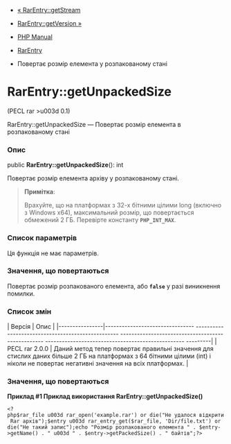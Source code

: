 - [« RarEntry::getStream](rarentry.getstream.md)
- [RarEntry::getVersion »](rarentry.getversion.md)

- [PHP Manual](index.md)
- [RarEntry](class.rarentry.md)
- Повертає розмір елемента у розпакованому стані

# RarEntry::getUnpackedSize

(PECL rar \>u003d 0.1)

RarEntry::getUnpackedSize — Повертає розмір елемента в розпакованому
стані

### Опис

public **RarEntry::getUnpackedSize**(): int

Повертає розмір елемента архіву у розпакованому стані.

> **Примітка**:
>
> Врахуйте, що на платформах з 32-х бітними цілими long (включно з Windows
> x64), максимальний розмір, що повертається обмежений 2 ГБ. Перевірте
> константу **`PHP_INT_MAX`**.

### Список параметрів

Ця функція не має параметрів.

### Значення, що повертаються

Повертає розмір розпакованого елемента, або **`false`** у разі
виникнення помилки.

### Список змін

| Версія | Опис |
|----------------|-------------------------------- -------------------------------------------------- -------------------------------------------------- -------------------------------------------------- ---------|
| PECL rar 2.0.0 | Даний метод тепер повертає правильні значення для стислих даних більше 2 ГБ на платформах з 64 бітними цілими (int) і ніколи не повертає негативні значення на всіх платформах. |

### Значення, що повертаються

**Приклад #1 Приклад використання **RarEntry::getUnpackedSize()****

` <?php$rar_file u003d rar_open('example.rar') or die("Не удалося відкрити Rar архів");$entry u003d rar_entry_get($rar_file, 'Dir/file.txt') or die("Не такий запис");echo "Розмір розпакованого елемента " . $entry->getName() . " u003d " . $entry->getPackedSize() . " байтів";?> `
